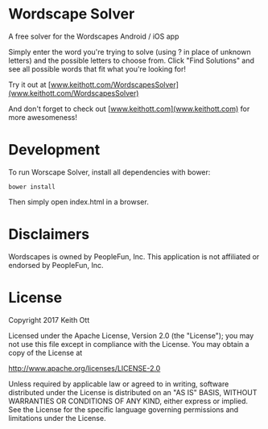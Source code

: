 # Wordscape Solver
A free solver for the Wordscapes Android / iOS app

Simply enter the word you're trying to solve (using ? in place of unknown letters) and the possible letters to choose from.  Click "Find Solutions" and see all possible words that fit what you're looking for!

Try it out at [www.keithott.com/WordscapesSolver](www.keithott.com/WordscapesSolver)

And don't forget to check out [www.keithott.com](www.keithott.com) for more awesomeness!

# Development
To run Worscape Solver, install all dependencies with bower:

```bower install```

Then simply open index.html in a browser.

# Disclaimers
Wordscapes is owned by PeopleFun, Inc.  This application is not affiliated or endorsed by PeopleFun, Inc.

# License
Copyright 2017 Keith Ott

Licensed under the Apache License, Version 2.0 (the "License"); you may not use this file except in compliance with the License. You may obtain a copy of the License at

http://www.apache.org/licenses/LICENSE-2.0

Unless required by applicable law or agreed to in writing, software distributed under the License is distributed on an "AS IS" BASIS, WITHOUT WARRANTIES OR CONDITIONS OF ANY KIND, either express or implied. See the License for the specific language governing permissions and limitations under the License.